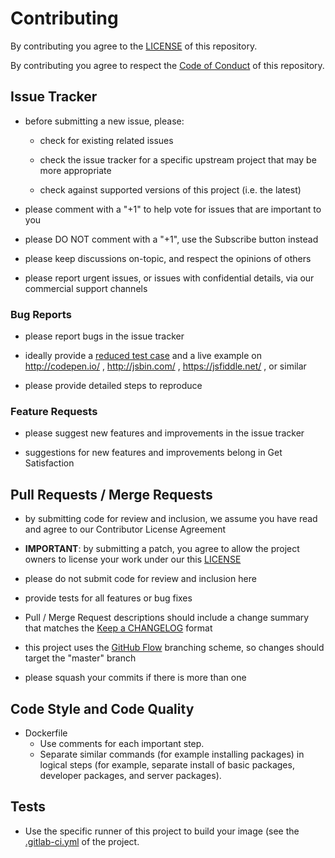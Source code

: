 # Contributing

By contributing you agree to the [LICENSE](LICENSE) of this repository.

By contributing you agree to respect the [Code of Conduct](http://todogroup.org/opencodeofconduct/) of this repository.


## Issue Tracker

- before submitting a new issue, please:

    - check for existing related issues

    - check the issue tracker for a specific upstream project that may be more appropriate

    - check against supported versions of this project (i.e. the latest)

- please comment with a "+1" to help vote for issues that are important to you

- please DO NOT comment with a "+1", use the Subscribe button instead

- please keep discussions on-topic, and respect the opinions of others

- please report urgent issues, or issues with confidential details, via our commercial support channels


### Bug Reports

- please report bugs in the issue tracker

- ideally provide a [reduced test case](https://css-tricks.com/reduced-test-cases/) and a live example on http://codepen.io/ , http://jsbin.com/ , https://jsfiddle.net/ , or similar

- please provide detailed steps to reproduce


### Feature Requests

- please suggest new features and improvements in the issue tracker

- suggestions for new features and improvements belong in Get Satisfaction


## Pull Requests / Merge Requests

- by submitting code for review and inclusion, we assume you have read and agree to our Contributor License Agreement

- **IMPORTANT**: by submitting a patch, you agree to allow the project owners to license your work under our this [LICENSE](LICENSE)

- please do not submit code for review and inclusion here

- provide tests for all features or bug fixes

- Pull / Merge Request descriptions should include a change summary that matches the [Keep a CHANGELOG](http://keepachangelog.com/) format

- this project uses the [GitHub Flow](https://guides.github.com/introduction/flow/) branching scheme, so changes should target the "master" branch

- please squash your commits if there is more than one


## Code Style and Code Quality

- Dockerfile
  - Use comments for each important step.
  - Separate similar commands (for example installing packages) in logical steps (for example, separate install of basic packages,
  developer packages, and server packages).


## Tests

- Use the specific runner of this project to build your image (see the [.gitlab-ci.yml](.gitlab-ci.yml) of the project.